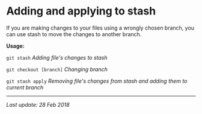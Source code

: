 # Adding and applying to stash

If you are making changes to your files using a wrongly chosen branch, you can
 use stash to move the changes to another branch.
 
__Usage:__

`git stash` _Adding file's changes to stash_

`git checkout [branch]` _Changing branch_

`git stash apply` _Removing file's changes from stash and adding them to current branch_

---
_Last update: 28 Feb 2018_ 
